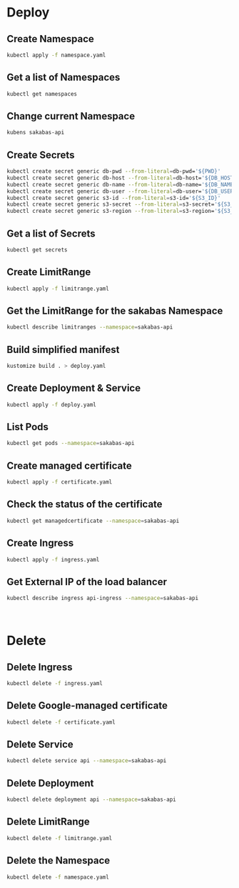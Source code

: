 # Deploy
## Create Namespace
```zsh
kubectl apply -f namespace.yaml
```
## Get a list of Namespaces
```zsh
kubectl get namespaces
```
## Change current Namespace
```zsh
kubens sakabas-api
```
## Create Secrets
```zsh
kubectl create secret generic db-pwd --from-literal=db-pwd='${PWD}'
kubectl create secret generic db-host --from-literal=db-host='${DB_HOST}'
kubectl create secret generic db-name --from-literal=db-name='${DB_NAME}'
kubectl create secret generic db-user --from-literal=db-user='${DB_USER}'
kubectl create secret generic s3-id --from-literal=s3-id='${S3_ID}'
kubectl create secret generic s3-secret --from-literal=s3-secret='${S3_SECRET}'
kubectl create secret generic s3-region --from-literal=s3-region='${S3_REGION}'
```
## Get a list of Secrets
```zsh
kubectl get secrets
```
## Create LimitRange
```zsh
kubectl apply -f limitrange.yaml
```
## Get the LimitRange for the sakabas Namespace
```zsh
kubectl describe limitranges --namespace=sakabas-api
```
## Build simplified manifest
```zsh
kustomize build . > deploy.yaml
```
## Create Deployment & Service
```zsh
kubectl apply -f deploy.yaml
```
## List Pods
```zsh
kubectl get pods --namespace=sakabas-api
```
## Create managed certificate
```zsh
kubectl apply -f certificate.yaml
```
## Check the status of the certificate
```zsh
kubectl get managedcertificate --namespace=sakabas-api
```
## Create Ingress
```zsh
kubectl apply -f ingress.yaml
```
## Get External IP of the load balancer
```zsh
kubectl describe ingress api-ingress --namespace=sakabas-api
```

&nbsp;

# Delete
## Delete Ingress
```zsh
kubectl delete -f ingress.yaml
```
## Delete Google-managed certificate
```zsh
kubectl delete -f certificate.yaml
```
## Delete Service
```zsh
kubectl delete service api --namespace=sakabas-api
```
## Delete Deployment
```zsh
kubectl delete deployment api --namespace=sakabas-api
```
## Delete LimitRange
```zsh
kubectl delete -f limitrange.yaml
```
## Delete the Namespace
```zsh
kubectl delete -f namespace.yaml
```
